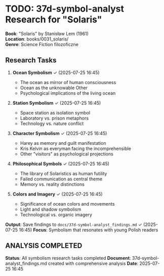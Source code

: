 # TODO: 37d-symbol-analyst Research for "Solaris"

**Book**: "Solaris" by Stanisław Lem (1961)  
**Location**: books/0031_solaris/  
**Genre**: Science Fiction filozoficzne  

## Research Tasks

1. **Ocean Symbolism** ✓ (2025-07-25 16:45)
   - The ocean as mirror of human consciousness
   - Ocean as the unknowable Other
   - Psychological implications of the living ocean

2. **Station Symbolism** ✓ (2025-07-25 16:45)
   - Space station as isolation symbol
   - Laboratory vs. prison metaphors
   - Technology vs. nature conflict

3. **Character Symbolism** ✓ (2025-07-25 16:45)
   - Harey as memory and guilt manifestation
   - Kris Kelvin as everyman facing the incomprehensible
   - Other "visitors" as psychological projections

4. **Philosophical Symbols** ✓ (2025-07-25 16:45)
   - The library of Solaristics as human futility
   - Failed communication as central theme
   - Memory vs. reality distinctions

5. **Colors and Imagery** ✓ (2025-07-25 16:45)
   - Significance of ocean colors and movements
   - Light and shadow symbolism
   - Technological vs. organic imagery

**Output**: Save findings to `docs/37d-symbol-analyst_findings.md` ✓ (2025-07-25 16:45)
**Focus**: Symbolism that resonates with young Polish readers

## ANALYSIS COMPLETED
**Status**: All symbolism research tasks completed
**Document**: 37d-symbol-analyst_findings.md created with comprehensive analysis
**Date**: 2025-07-25 16:45